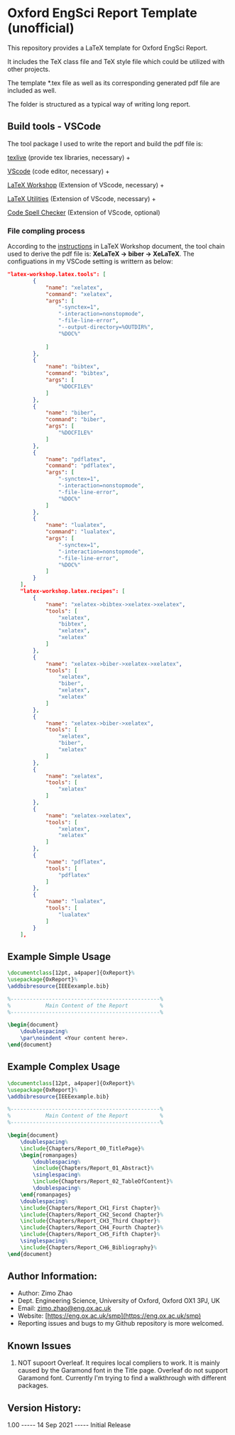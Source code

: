 # Oxford EngSci Report Template (unofficial)

This repository provides a LaTeX template for Oxford EngSci Report.

It includes the TeX class file and TeX style file which could be utilized with other projects.

The template *.tex file as well as its corresponding generated pdf file are included as well.

The folder is structured as a typical way of writing long report.

## Build tools - VSCode

The tool package I used to write the report and build the pdf file is:

[texlive](https://www.tug.org/texlive/) (provide tex libraries, necessary) +

[VScode](https://code.visualstudio.com/) (code editor, necessary) +

[LaTeX Workshop](https://marketplace.visualstudio.com/items?itemName=James-Yu.latex-workshop) (Extension of VScode, necessary) +

[LaTeX Utilities](https://marketplace.visualstudio.com/items?itemName=tecosaur.latex-utilities) (Extension of VScode, necessary) +

[Code Spell Checker](https://marketplace.visualstudio.com/items?itemName=streetsidesoftware.code-spell-checker) (Extension of VScode, optional)

### File compling process

According to the [instructions](https://github.com/James-Yu/LaTeX-Workshop/wiki/Compile#latex-recipes) in LaTeX Workshop document, the tool chain used to derive the pdf file is: **XeLaTeX -> biber -> XeLaTeX**. The configuations in my VSCode setting is writtern as below:

```json
"latex-workshop.latex.tools": [
        {
            "name": "xelatex",
            "command": "xelatex",
            "args": [
                "-synctex=1",
                "-interaction=nonstopmode",
                "-file-line-error",
                "--output-directory=%OUTDIR%",
                "%DOC%"
            
            ]
        },
        {
            "name": "bibtex",
            "command": "bibtex",
            "args": [
                "%DOCFILE%"
            ]
        },
        {
            "name": "biber",
            "command": "biber",
            "args": [
                "%DOCFILE%"
            ]
        },
        {
            "name": "pdflatex",
            "command": "pdflatex",
            "args": [
                "-synctex=1",
                "-interaction=nonstopmode",
                "-file-line-error",
                "%DOC%"
            ]
        },
        {
            "name": "lualatex",
            "command": "lualatex",
            "args": [
                "-synctex=1",
                "-interaction=nonstopmode",
                "-file-line-error",
                "%DOC%"
            ]
        }
    ],
    "latex-workshop.latex.recipes": [
        {
            "name": "xelatex->bibtex->xelatex->xelatex",
            "tools": [
                "xelatex",
                "bibtex",
                "xelatex",
                "xelatex"
            ]
        },
        {
            "name": "xelatex->biber->xelatex->xelatex",
            "tools": [
                "xelatex",
                "biber",
                "xelatex",
                "xelatex"
            ]
        },
        {
            "name": "xelatex->biber->xelatex",
            "tools": [
                "xelatex",
                "biber",
                "xelatex"
            ]
        },
        {
            "name": "xelatex",
            "tools": [
                "xelatex"
            ]
        },
        {
            "name": "xelatex->xelatex",
            "tools": [
                "xelatex",
                "xelatex"
            ]
        },
        {
            "name": "pdflatex",
            "tools": [
                "pdflatex"
            ]
        },
        {
            "name": "lualatex",
            "tools": [
                "lualatex"
            ]
        }
    ],
```

## Example Simple Usage

```latex
\documentclass[12pt, a4paper]{OxReport}%
\usepackage{OxReport}%
\addbibresource{IEEEexample.bib} 

%-----------------------------------------------%
%           Main Content of the Report          %
%-----------------------------------------------%

\begin{document}
    \doublespacing%
    \par\noindent <Your content here>.
\end{document}
```

## Example Complex Usage

```latex
\documentclass[12pt, a4paper]{OxReport}%
\usepackage{OxReport}%
\addbibresource{IEEEexample.bib} 

%-----------------------------------------------%
%           Main Content of the Report          %
%-----------------------------------------------%

\begin{document}
    \doublespacing%
    \include{Chapters/Report_00_TitlePage}%
    \begin{romanpages}
        \doublespacing%
        \include{Chapters/Report_01_Abstract}%
        \singlespacing%
        \include{Chapters/Report_02_TableOfContent}%
        \doublespacing%
    \end{romanpages}
    \doublespacing%
    \include{Chapters/Report_CH1_First Chapter}%
    \include{Chapters/Report_CH2_Second Chapter}%
    \include{Chapters/Report_CH3_Third Chapter}%
    \include{Chapters/Report_CH4_Fourth Chapter}%
    \include{Chapters/Report_CH5_Fifth Chapter}%
    \singlespacing%
    \include{Chapters/Report_CH6_Bibliography}%
\end{document}
```

## Author Information:

* Author: Zimo Zhao
* Dept. Engineering Science, University of Oxford, Oxford OX1 3PJ, UK
* Email: [zimo.zhao@eng.ox.ac.uk](mailto:zimo.zhao@eng.ox.ac.uk)
* Website: [https://eng.ox.ac.uk/smp](https://eng.ox.ac.uk/smp)
* Reporting issues and bugs to my Github repository is more welcomed.

## Known Issues

1. NOT supoort Overleaf. It requires local compliers to work. It is mainly caused by the Garamond font in the Title page. Overleaf do not support Garamond font. Currently I'm trying to find a walkthrough with different packages. 

## Version History:

1.00 ----- 14 Sep 2021 ----- Initial Release
